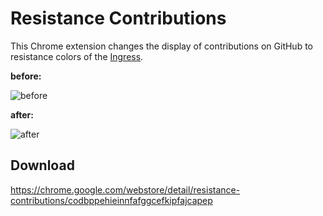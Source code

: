 Resistance Contributions
========================

This Chrome extension changes the display of contributions on GitHub to resistance colors of the [Ingress](//www.ingress.com/).

**before:**

![before](https://cdn.rawgit.com/kubosho/resistance-contributions/f6f6d64508d588a01a28e7052726ba730526fbad/screenshot/before.png)

**after:**

![after](https://cdn.rawgit.com/kubosho/resistance-contributions/f6f6d64508d588a01a28e7052726ba730526fbad/screenshot/after.png)

Download
--------

https://chrome.google.com/webstore/detail/resistance-contributions/codbppehieinnfafggcefkipfajcapep
